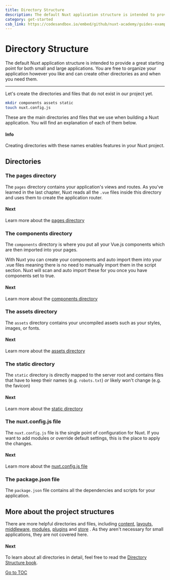 ```yaml
---
title: Directory Structure
description: The default Nuxt application structure is intended to provide a great starting point for both small and large applications. You are free to organize your application however you like and can create other directories as and when you need them.
category: get-started
csb_link: https://codesandbox.io/embed/github/nuxt-academy/guides-examples/tree/master/01_get_started/03_directory_structure?fontsize=14&hidenavigation=1&theme=dark
---
```

# Directory Structure

The default Nuxt application structure is intended to provide a great starting point for both small and large applications. You are free to organize your application however you like and can create other directories as and when you need them.

---

Let's create the directories and files that do not exist in our project yet.

```bash
mkdir components assets static
touch nuxt.config.js
```

These are the main directories and files that we use when building a Nuxt application. You will find an explanation of each of them below.

#### Info
Creating directories with these names enables features in your Nuxt project.


## Directories

### The pages directory

The `pages` directory contains your application's views and routes. As you've learned in the last chapter, Nuxt reads all the `.vue` files inside this directory and uses them to create the application router.

#### Next
Learn more about the [pages directory](./directory-structure/pages)


### The components directory

The `components` directory is where you put all your Vue.js components which are then imported into your pages.

With Nuxt you can create your components and auto import them into your .vue files meaning there is no need to manually import them in the script section. Nuxt will scan and auto import these for you once you have components set to true.

#### Next
Learn more about the [components directory](./directory-structure/components)


### The assets directory

The `assets` directory contains your uncompiled assets such as your styles, images, or fonts.

#### Next
Learn more about the [assets directory](./directory-structure/assets)


### The static directory

The `static` directory is directly mapped to the server root and contains files that have to keep their names (e.g. `robots.txt`) _or_ likely won't change (e.g. the favicon)

#### Next
Learn more about the [static directory](./directory-structure/static)


### The nuxt.config.js file

The `nuxt.config.js` file is the single point of configuration for Nuxt. If you want to add modules or override default settings, this is the place to apply the changes.

#### Next
Learn more about the [nuxt.config.js file](./directory-structure/nuxt-config)


### The package.json file

The `package.json` file contains all the dependencies and scripts for your application.

## More about the project structures

There are more helpful directories and files, including [content](./directory-structure/content), [layouts](./directory-structure/layouts), [middleware](./directory-structure/middleware), [modules](./directory-structure/modules), [plugins](./directory-structure/plugins) and [store](./directory-structure/store) . As they aren't necessary for small applications, they are not covered here.

#### Next
To learn about all directories in detail, feel free to read the [Directory Structure book](./directory-structure/nuxt).

<span style='float: footnote;'><a href="../index.html#toc">Go to TOC</a></span>
